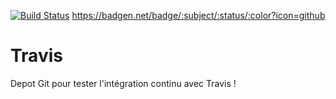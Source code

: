 [![Build 
Status](https://travis-ci.com/nekcorp/test.svg?branch=master)](https://travis-ci.com/nekcorp/test)
https://badgen.net/badge/:subject/:status/:color?icon=github
# Travis
Depot Git pour tester l'intégration continu avec Travis !
